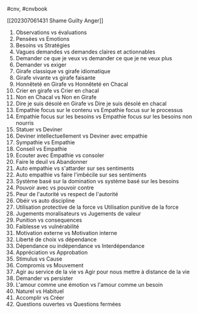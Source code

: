 #cnv, #cnvbook

[[202307061431 Shame Guilty Anger]]

1. Observations vs évaluations
2. Pensées vs Emotions
3. Besoins vs Stratégies
4. Vagues demandes vs demandes claires et actionnables
5. Demander ce que je veux vs demander ce que je ne veux plus
6. Demander vs exiger
7. Girafe classique vs girafe idiomatique
8. Girafe vivante vs girafe faisante
9. Honnêteté en Girafe vs Honnêteté en Chacal
10. Crier en girafe vs Crier en chacal
11. Non en Chacal vs Non en Girafe
12. Dire je suis désolé en Girafe vs Dire je suis désolé en chacal
13. Empathie focus sur le contenu vs Empathie focus sur le processus
14. Empathie focus sur les besoins vs Empathie focus sur les besoins non nourris
15. Statuer vs Deviner
16. Deviner intellectuellement vs Deviner avec empathie
17. Sympathie vs Empathie
18. Conseil vs Empathie
19. Ecouter avec Empathie vs consoler
20. Faire le deuil vs Abandonner
21. Auto empathie vs s'attarder sur ses sentiments
22. Auto empathie vs faire l'imbécile sur ses sentiments
23. Système basé sur la domination vs système basé sur les besoins
24. Pouvoir avec vs pouvoir contre
25. Peur de l'autorité vs respect de l'autorité
26. Obéir vs auto discipline
27. Utilisation protective de la force vs Utilisation punitive de la force
28. Jugements moralisateurs vs Jugements de valeur
29. Punition vs consequences
30. Faiblesse vs vulnérabilité
31. Motivation externe vs Motivation interne
32. Liberté de choix vs dépendance
33. Dépendance ou indépendance vs Interdépendance
34. Appréciation vs Approbation
35. Stimulus vs Cause
36. Compromis vs Mouvement
37. Agir au service de la vie vs Agir pour nous mettre à distance de la vie
38. Demander vs persister
39. L'amour comme une émotion vs l'amour comme un besoin
40. Naturel vs Habituel
41. Accomplir vs Créer
42. Questions ouvertes vs Questions fermées